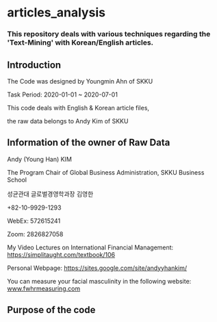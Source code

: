 # articles_analysis

### This repository deals with various techniques regarding the 'Text-Mining' with Korean/English articles.

## Introduction
The Code was designed by Youngmin Ahn of SKKU

Task Period: 2020-01-01 ~ 2020-07-01

This code deals with English & Korean article files,

the raw data belongs to Andy Kim of SKKU 


## Information of the owner of Raw Data
Andy (Young Han) KIM

The Program Chair of Global Business Administration, SKKU Business School

성균관대 글로벌경영학과장 김영한

+82-10-9929-1293

WebEx: 572615241

Zoom: 2826827058

My Video Lectures on International Financial Management: https://simplitaught.com/textbook/106

Personal Webpage: https://sites.google.com/site/andyyhankim/

You can measure your facial masculinity in the following website: www.fwhrmeasuring.com


## Purpose of the code

